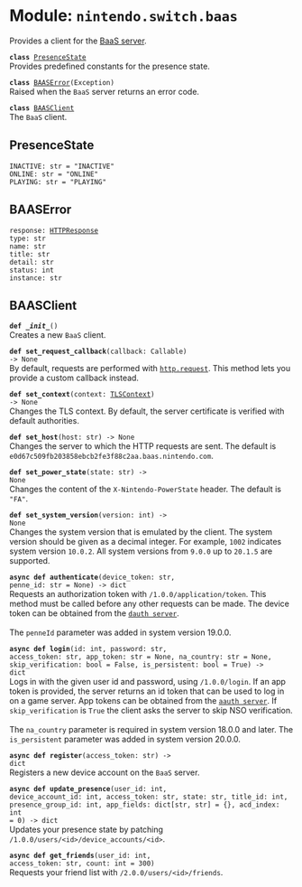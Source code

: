 
# Module: <code>nintendo.switch.baas</code>
Provides a client for the [BaaS server](https://github.com/kinnay/nintendo/wiki/BAAS-Server).

<code>**class** [PresenceState](#presencestate)</code><br>
<span class="docs">Provides predefined constants for the presence state.</span>

<code>**class** [BAASError](#baaserror)(Exception)</code><br>
<span class="docs">Raised when the `BaaS` server returns an error code.</span>

<code>**class** [BAASClient](#baasclient)</code><br>
<span class="docs">The `BaaS` client.</span>

## PresenceState
`INACTIVE: str = "INACTIVE"`<br>
`ONLINE: str = "ONLINE"`<br>
`PLAYING: str = "PLAYING"`

## BAASError
<code>response: [HTTPResponse](https://anynet.readthedocs.io/en/latest/reference/http/#httpresponse)</code><br>
`type: str`<br>
`name: str`<br>
`title: str`<br>
`detail: str`<br>
`status: int`<br>
`instance: str`

## BAASClient
<code>**def _\_init__**()</code><br>
<span class="docs">Creates a new `BaaS` client.</span>

<code>**def set_request_callback**(callback: Callable) -> None</code><br>
<span class="docs">By default, requests are performed with [`http.request`](https://anynet.readthedocs.io/en/latest/reference/http). This method lets you provide a custom callback instead.</span>

<code>**def set_context**(context: [TLSContext](https://anynet.readthedocs.io/en/latest/reference/tls/#tlscontext)) -> None</code><br>
<span class="docs">Changes the TLS context. By default, the server certificate is verified with default authorities.</span>

<code>**def set_host**(host: str) -> None</code><br>
<span class="docs">Changes the server to which the HTTP requests are sent. The default is `e0d67c509fb203858ebcb2fe3f88c2aa.baas.nintendo.com`.

<code>**def set_power_state**(state: str) -> None</code><br>
<span class="docs">Changes the content of the `X-Nintendo-PowerState` header. The default is `"FA"`.

<code>**def set_system_version**(version: int) -> None</code></br>
<span class="docs">Changes the system version that is emulated by the client. The system version should be given as a decimal integer. For example, `1002` indicates system version `10.0.2`. All system versions from `9.0.0` up to `20.1.5` are supported.</span>

<code>**async def authenticate**(device_token: str, penne_id: str = None) -> dict</code><br>
<span class="docs">Requests an authorization token with `/1.0.0/application/token`. This method must be called before any other requests can be made. The device token can be obtained from the [`dauth server`](dauth.md).<br><br>
The `penneId` parameter was added in system version 19.0.0.
</span>

<code>**async def login**(id: int, password: str, access_token: str, app_token: str = None, na_country: str = None, skip_verification: bool = False, is_persistent: bool = True) -> dict</code><br>
<span class="docs">Logs in with the given user id and password, using `/1.0.0/login`. If an app token is provided, the server returns an id token that can be used to log in on a game server. App tokens can be obtained from the [`aauth server`](aauth.md). If `skip_verification` is `True` the client asks the server to skip NSO verification.<br><br>
The `na_country` parameter is required in system version 18.0.0 and later. The `is_persistent` parameter was added in system version 20.0.0.</span>

<code>**async def register**(access_token: str) -> dict</code><br>
<span class="docs">Registers a new device account on the `BaaS` server.</span>

<code>**async def update_presence**(user_id: int, device_account_id: int, access_token: str, state: str, title_id: int, presence_group_id: int, app_fields: dict[str, str] = {}, acd_index: int = 0) -> dict</code><br>
<span class="docs">Updates your presence state by patching `/1.0.0/users/<id>/device_accounts/<id>`.</span>

<code>**async def get_friends**(user_id: int, access_token: str, count: int = 300)</code><br>
<span class="docs">Requests your friend list with `/2.0.0/users/<id>/friends`.</span>
